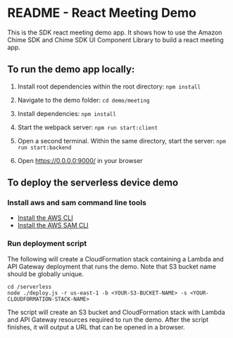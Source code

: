 # README - React Meeting Demo

This is the SDK react meeting demo app. It shows how to use the Amazon Chime SDK and Chime SDK UI Component Library to build a react meeting app.

## To run the demo app locally:

1. Install root dependencies within the root directory: `npm install`

2. Navigate to the demo folder: `cd demo/meeting`

3. Install dependencies: `npm install`

4. Start the webpack server: `npm run start:client`

5. Open a second terminal. Within the same directory, start the server: `npm run start:backend`

6. Open https://0.0.0.0:9000/ in your browser


## To deploy the serverless device demo

### Install aws and sam command line tools

* [Install the AWS CLI](https://docs.aws.amazon.com/cli/latest/userguide/install-cliv1.html)
* [Install the AWS SAM CLI](https://docs.aws.amazon.com/serverless-application-model/latest/developerguide/serverless-sam-cli-install.html)

### Run deployment script

The following will create a CloudFormation stack containing a Lambda and API Gateway deployment that runs the demo. Note that S3 bucket name should be globally unique.

```
cd /serverless
node ./deploy.js -r us-east-1 -b <YOUR-S3-BUCKET-NAME> -s <YOUR-CLOUDFORMATION-STACK-NAME>
```

The script will create an S3 bucket and CloudFormation stack with Lambda and API Gateway resources required to run the demo. After the script finishes, it will output a URL that can be opened in a browser.
